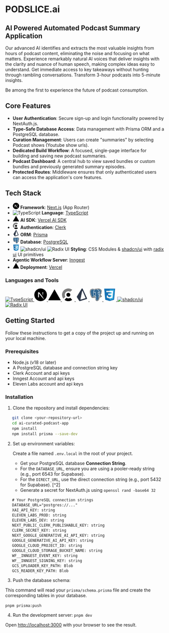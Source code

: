 # PODSLICE.ai

## AI Powered Automated Podcast Summary Application

Our advanced AI identifies and extracts the most valuable insights from hours of podcast content, eliminating the noise and focusing on what matters.
Experience remarkably natural AI voices that deliver insights with the clarity and nuance of human speech, making complex ideas easy to understand.
Get immediate access to key takeaways without hunting through rambling conversations. Transform 3-hour podcasts into 5-minute insights.

Be among the first to experience the future of podcast consumption.

## Core Features

- **User Authentication**: Secure sign-up and login functionality powered by NextAuth.js.
- **Type-Safe Database Access**: Data management with Prisma ORM and a PostgreSQL database.
- **Curation Management**: Users can create "summaries" by selecting Podcast shows (Youtube show urls).
- **Dedicated Build Workflow**: A focused, single-page interface for building and saving new podcast summaries.
- **Podcast Dashboard**: A central hub to view saved bundles or custom bundles and previously generated summary episodes.
- **Protected Routes**: Middleware ensures that only authenticated users can access the application's core features.

## Tech Stack

- <img src="https://raw.githubusercontent.com/devicons/devicon/master/icons/nextjs/nextjs-original.svg" width="20" height="20" alt="Next.js" /> **Framework**: [Next.js](https://nextjs.org/) (App Router)
- <img src="https://raw.githubusercontent.com/onemarc/tech-icons/main/icons/typescript.svg" width="20" height="20" alt="TypeScript" /> **Language**: [TypeScript](https://www.typescriptlang.org/)
- <img src="https://raw.githubusercontent.com/devicons/devicon/master/icons/vercel/vercel-original.svg" width="20" height="20" alt="Vercel AI SDK" /> **AI SDK**: [Vercel AI SDK](https://v5.ai-sdk.dev/)
- <img src="data:image/svg+xml,%3csvg width='24' height='24' viewBox='0 0 24 24' xmlns='http://www.w3.org/2000/svg' fill='currentColor'%3e%3cellipse cx='12' cy='12' rx='3.74998' ry='3.75'%3e%3c/ellipse%3e%3cpath d='M18.7566 20.8788C19.0756 21.1978 19.0436 21.7261 18.6687 21.9772C16.7613 23.2548 14.4672 23.9999 11.9991 23.9999C9.5309 23.9999 7.23678 23.2548 5.32939 21.9772C4.95452 21.7261 4.92248 21.1978 5.24153 20.8788L7.98198 18.1383C8.22966 17.8906 8.6139 17.8515 8.92565 18.0112C9.84746 18.4835 10.8921 18.7499 11.9991 18.7499C13.106 18.7499 14.1507 18.4835 15.0725 18.0112C15.3842 17.8515 15.7685 17.8906 16.0161 18.1383L18.7566 20.8788Z'%3e%3c/path%3e%3cpath fill-opacity='0.5' d='M18.6696 2.02275C19.0445 2.27385 19.0765 2.80207 18.7575 3.12111L16.017 5.86158C15.7693 6.10927 15.3851 6.14839 15.0733 5.98868C14.1515 5.51644 13.1068 5.25 11.9999 5.25C8.27204 5.25 5.24997 8.27208 5.24997 12C5.24997 13.1069 5.51641 14.1516 5.98866 15.0734C6.14836 15.3852 6.10924 15.7694 5.86156 16.0171L3.1211 18.7575C2.80206 19.0766 2.27384 19.0446 2.02274 18.6697C0.745142 16.7623 0 14.4682 0 12C0 5.37258 5.37256 0 11.9999 0C14.4681 0 16.7622 0.745147 18.6696 2.02275Z'%3e%3c/path%3e%3c/svg%3e" width="20" height="20" alt="Clerk" /> **Authentication**: [Clerk](https://clerk.com/)
- <img src="https://raw.githubusercontent.com/devicons/devicon/master/icons/prisma/prisma-original.svg" width="20" height="20" alt="Prisma" /> **ORM**: [Prisma](https://www.prisma.io/)
- <img src="https://raw.githubusercontent.com/devicons/devicon/master/icons/postgresql/postgresql-original.svg" width="20" height="20" alt="PostgreSQL" /> **Database**: [PostgreSQL](https://www.postgresql.org/)
- <img src="https://raw.githubusercontent.com/devicons/devicon/master/icons/css3/css3-original.svg" width="20" height="20" alt="CSS3" /> <img src="https://raw.githubusercontent.com/onemarc/tech-icons/main/icons/shadcnui.svg" width="20" height="20" alt="shadcn/ui" /> <img src="https://raw.githubusercontent.com/onemarc/tech-icons/main/icons/radixui-dark.svg" width="20" height="20" alt="Radix UI" /> **Styling**: CSS Modules & [shadcn/ui](https://ui.shadcn.com/) with [radix ui](https://www.radix-ui.com/) UI primitives
- **Agentic Workflow Server**: [Inngest](https://www.inngest.com/)
- <img src="https://raw.githubusercontent.com/devicons/devicon/master/icons/vercel/vercel-original.svg" width="20" height="20" alt="Vercel" /> **Deployment**: [Vercel](https://vercel.com/)

### Languages and Tools

<p align="left">
  <a href="https://www.typescriptlang.org/" target="_blank" rel="noreferrer"> <img src="https://raw.githubusercontent.com/onemarc/tech-icons/main/icons/typescript.svg" alt="TypeScript" width="40" height="40"/> </a>
  <a href="https://nextjs.org/" target="_blank" rel="noreferrer"> <img src="https://raw.githubusercontent.com/devicons/devicon/master/icons/nextjs/nextjs-original.svg" alt="Next.js" width="40" height="40"/> </a>
  <a href="https://vercel.com/" target="_blank" rel="noreferrer"> <img src="https://raw.githubusercontent.com/devicons/devicon/master/icons/vercel/vercel-original.svg" alt="Vercel" width="40" height="40"/> </a>
  <a href="https://clerk.com/" target="_blank" rel="noreferrer"> <img src="data:image/svg+xml,%3csvg width='24' height='24' viewBox='0 0 24 24' xmlns='http://www.w3.org/2000/svg' fill='currentColor'%3e%3cellipse cx='12' cy='12' rx='3.74998' ry='3.75'%3e%3c/ellipse%3e%3cpath d='M18.7566 20.8788C19.0756 21.1978 19.0436 21.7261 18.6687 21.9772C16.7613 23.2548 14.4672 23.9999 11.9991 23.9999C9.5309 23.9999 7.23678 23.2548 5.32939 21.9772C4.95452 21.7261 4.92248 21.1978 5.24153 20.8788L7.98198 18.1383C8.22966 17.8906 8.6139 17.8515 8.92565 18.0112C9.84746 18.4835 10.8921 18.7499 11.9991 18.7499C13.106 18.7499 14.1507 18.4835 15.0725 18.0112C15.3842 17.8515 15.7685 17.8906 16.0161 18.1383L18.7566 20.8788Z'%3e%3c/path%3e%3cpath fill-opacity='0.5' d='M18.6696 2.02275C19.0445 2.27385 19.0765 2.80207 18.7575 3.12111L16.017 5.86158C15.7693 6.10927 15.3851 6.14839 15.0733 5.98868C14.1515 5.51644 13.1068 5.25 11.9999 5.25C8.27204 5.25 5.24997 8.27208 5.24997 12C5.24997 13.1069 5.51641 14.1516 5.98866 15.0734C6.14836 15.3852 6.10924 15.7694 5.86156 16.0171L3.1211 18.7575C2.80206 19.0766 2.27384 19.0446 2.02274 18.6697C0.745142 16.7623 0 14.4682 0 12C0 5.37258 5.37256 0 11.9999 0C14.4681 0 16.7622 0.745147 18.6696 2.02275Z'%3e%3c/path%3e%3c/svg%3e" alt="Clerk" width="40" height="40"/> </a>
  <a href="https://www.prisma.io/" target="_blank" rel="noreferrer"> <img src="https://raw.githubusercontent.com/devicons/devicon/master/icons/prisma/prisma-original.svg" alt="Prisma" width="40" height="40"/> </a>
  <a href="https://www.postgresql.org/" target="_blank" rel="noreferrer"> <img src="https://raw.githubusercontent.com/devicons/devicon/master/icons/postgresql/postgresql-original.svg" alt="PostgreSQL" width="40" height="40"/> </a>
  <a href="https://developer.mozilla.org/en-US/docs/Web/CSS" target="_blank" rel="noreferrer"> <img src="https://raw.githubusercontent.com/devicons/devicon/master/icons/css3/css3-original.svg" alt="CSS3" width="40" height="40"/> </a>
  <a href="https://ui.shadcn.com/" target="_blank" rel="noreferrer"> <img src="https://raw.githubusercontent.com/onemarc/tech-icons/main/icons/shadcnui.svg" alt="shadcn/ui" width="40" height="40"/> </a>
  <a href="https://www.radix-ui.com/" target="_blank" rel="noreferrer"> <img src="https://raw.githubusercontent.com/onemarc/tech-icons/main/icons/radixui-dark.svg" alt="Radix UI" width="40" height="40"/> </a>
</p>

## Getting Started

Follow these instructions to get a copy of the project up and running on your local machine.

### Prerequisites

- Node.js (v18 or later)
- A PostgreSQL database and connection string key
- Clerk Account and api keys
- Inngest Account and api keys
- Eleven Labs account and api keys

### Installation

1. Clone the repository and install dependencies:

```bash
   git clone <your-repository-url>
   cd ai-curated-podcast-app
   npm install
   npm install prisma --save-dev
  ```

2. Set up environment variables:

   Create a file named `.env.local` in the root of your project.
   - Get your PostgreSQL database **Connection String**.
   - For the `DATABASE_URL`, ensure you are using a pooler-ready string (e.g., port 6543 for Supabase).
   - For the `DIRECT_URL`, use the direct connection string (e.g., port 5432 for Supabase). [^2]
   - Generate a secret for NextAuth.js using `openssl rand -base64 32`

```env
   # Your PostgreSQL connection strings
   DATABASE_URL="postgres://..."
   XAI_API_KEY: string
   ELEVEN_LABS_PROD: string
   ELEVEN_LABS_DEV: string
   NEXT_PUBLIC_CLERK_PUBLISHABLE_KEY: string
   CLERK_SECRET_KEY: string
   NEXT_GOOGLE_GENERATIVE_AI_API_KEY: string
   GOOGLE_GENERATIVE_AI_API_KEY: string
   GOOGLE_CLOUD_PROJECT_ID: string
   GOOGLE_CLOUD_STORAGE_BUCKET_NAME: string
   WF__INNGEST_EVENT_KEY: string
   WF__INNGEST_SIGNING_KEY: string
   GCS_UPLOADER_KEY_PATH: Blob
   GCS_READER_KEY_PATH: Blob
 ```

3. Push the database schema:

 This command will read your `prisma/schema.prisma` file and create the corresponding tables in your database.

 `pnpm prisma:push`

4. Run the development server:
   `pnpm dev`

 Open [http://localhost:3000](http://localhost:3000) with your browser to see the result.
